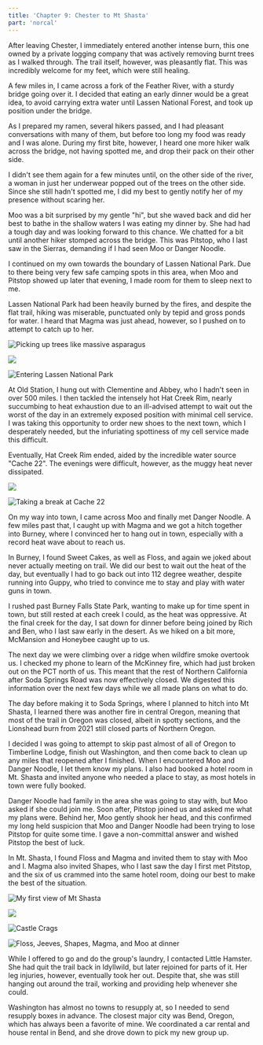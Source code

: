 ```yaml
---
title: 'Chapter 9: Chester to Mt Shasta'
part: 'norcal'
---
```


<script lang="ts">
import Images from '$lib/components/Images.svelte';
</script>

After leaving Chester, I immediately entered another intense burn, this one owned by a private logging company that was
actively removing burnt trees as I walked through. The trail itself, however, was pleasantly flat. This was incredibly
welcome for my feet, which were still healing.

A few miles in, I came across a fork of the Feather River, with a sturdy bridge going over it. I decided that eating an
early dinner would be a great idea, to avoid carrying extra water until Lassen National Forest, and took up position
under the bridge.

As I prepared my ramen, several hikers passed, and I had pleasant conversations with many of them, but before too long
my food was ready and I was alone. During my first bite, however, I heard one more hiker walk across the bridge, not
having spotted me, and drop their pack on their other side.

I didn't see them again for a few minutes until, on the other side of the river, a woman in just her underwear popped
out of the trees on the other side. Since she still hadn't spotted me, I did my best to gently notify her of my presence
without scaring her.

Moo was a bit surprised by my gentle "hi", but she waved back and did her best to bathe in the shallow waters I was
eating my dinner by. She had had a tough day and was looking forward to this chance. We chatted for a bit until another
hiker stomped across the bridge. This was Pitstop, who I last saw in the Sierras, demanding if I had seen Moo or Danger
Noodle.

I continued on my own towards the boundary of Lassen National Park. Due to there being very few safe camping spots in
this area, when Moo and Pitstop showed up later that evening, I made room for them to sleep next to me.

Lassen National Park had been heavily burned by the fires, and despite the flat trail, hiking was miserable, punctuated
only by tepid and gross ponds for water. I heard that Magma was just ahead, however, so I pushed on to attempt to catch
up to her.

![Picking up trees like massive asparagus](https://cdn.jeeveshikedthepct.com/images/35070aee-1041-4161-d5c6-f332fa837100.jpeg)

![](https://cdn.jeeveshikedthepct.com/images/c3333a06-caf2-4786-ee0c-4ef98ee48d00.jpeg)

![Entering Lassen National Park](https://cdn.jeeveshikedthepct.com/images/4e0f7b0a-8610-41e7-69f2-9c2fbf676800.jpeg)

At Old Station, I hung out with Clementine and Abbey, who I hadn't seen in over 500 miles. I then tackled the intensely
hot Hat Creek Rim, nearly succumbing to heat exhaustion due to an ill-advised attempt to wait out the worst of the day
in an extremely exposed position with minimal cell service. I was taking this opportunity to order new shoes to the next
town, which I desperately needed, but the infuriating spottiness of my cell service made this difficult.

Eventually, Hat Creek Rim ended, aided by the incredible water source "Cache 22". The evenings were difficult, however,
as the muggy heat never dissipated.

![](https://cdn.jeeveshikedthepct.com/images/5bd2761e-6150-443c-371c-0d4d5637f400.jpeg)

![Taking a break at Cache 22](https://cdn.jeeveshikedthepct.com/images/480fb12c-c884-4ea3-b269-f4e04ce34c00.jpeg)

On my way into town, I came across Moo and finally met Danger Noodle. A few miles past that, I caught up with Magma and
we got a hitch together into Burney, where I convinced her to hang out in town, especially with a record heat wave about
to reach us.

In Burney, I found Sweet Cakes, as well as Floss, and again we joked about never actually meeting on trail. We did our
best to wait out the heat of the day, but eventually I had to go back out into 112 degree weather, despite running into
Guppy, who tried to convince me to stay and play with water guns in town.

I rushed past Burney Falls State Park, wanting to make up for time spent in town, but still rested at each creek I
could, as the heat was oppressive. At the final creek for the day, I sat down for dinner before being joined by Rich and
Ben, who I last saw early in the desert. As we hiked on a bit more, McMansion and Honeybee caught up to us.

The next day we were climbing over a ridge when wildfire smoke overtook us. I checked my phone to learn of the McKinney
fire, which had just broken out on the PCT north of us. This meant that the rest of Northern California after Soda
Springs Road was now effectively closed. We digested this information over the next few days while we all made plans on
what to do.

The day before making it to Soda Springs, where I planned to hitch into Mt Shasta, I learned there was another fire in
central Oregon, meaning that most of the trail in Oregon was closed, albeit in spotty sections, and the Lionshead burn
from 2021 still closed parts of Northern Oregon.

I decided I was going to attempt to skip past almost of all of Oregon to Timberline Lodge, finish out Washington, and
then come back to clean up any miles that reopened after I finished. When I encountered Moo and Danger Noodle, I let
them know my plans. I also had booked a hotel room in Mt. Shasta and invited anyone who needed a place to stay, as most
hotels in town were fully booked.

Danger Noodle had family in the area she was going to stay with, but Moo asked if she could join me. Soon after, Pitstop
joined us and asked me what my plans were. Behind her, Moo gently shook her head, and this confirmed my long held
suspicion that Moo and Danger Noodle had been trying to lose Pitstop for quite some time. I gave a non-committal answer
and wished Pitstop the best of luck.

In Mt. Shasta, I found Floss and Magma and invited them to stay with Moo and I. Magma also invited Shapes, who I last
saw the day I first met Pitstop, and the six of us crammed into the same hotel room, doing our best to make the best of
the situation.

![My first view of Mt Shasta](https://cdn.jeeveshikedthepct.com/images/91abc1a3-6cd1-44c8-fa68-6d8bbd234c00.jpeg)

![](https://cdn.jeeveshikedthepct.com/images/0e58a7e1-4c45-4d47-07b1-f627bb156b00.jpeg)

![Castle Crags](https://cdn.jeeveshikedthepct.com/images/a1442671-dd61-4d50-07a7-483ac9846100.jpeg)

![Floss, Jeeves, Shapes, Magma, and Moo at dinner](https://cdn.jeeveshikedthepct.com/images/1548b9b1-8d55-42cd-900d-ad9e82cb4600.jpeg)

While I offered to go and do the group's laundry, I contacted Little Hamster. She had quit the trail back in Idyllwild,
but later rejoined for parts of it. Her leg injuries, however, eventually took her out. Despite that, she was still
hanging out around the trail, working and providing help whenever she could.

Washington has almost no towns to resupply at, so I needed to send resupply boxes in advance. The closest major city was
Bend, Oregon, which has always been a favorite of mine. We coordinated a car rental and house rental in Bend, and she
drove down to pick my new group up.
